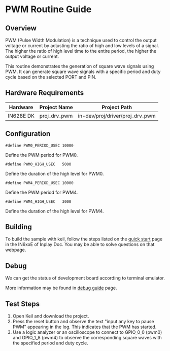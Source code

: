 # PWM Routine Guide

## Overview

PWM (Pulse Width Modulation) is a technique used to control the output voltage or current by adjusting the ratio of high and low levels of a signal. The higher the ratio of high level time to the entire period, the higher the output voltage or current.

This routine demonstrates the generation of square wave signals using PWM. It can generate square wave signals with a specific period and duty cycle based on the selected PORT and PIN.



## Hardware Requirements

| Hardware  | Project Name | Project Path                    |
| --------- | ------------ | ------------------------------- |
| IN628E DK | proj_drv_pwm | in-dev/proj/driver/proj_drv_pwm |



## Configuration

```
#define PWM0_PERIOD_USEC 10000    
```

Define the PWM period for PWM0.



```
#define PWM0_HIGH_USEC   5000 
```

Define the duration of the high level for PWM0.



```
#define PWM4_PERIOD_USEC 10000 
```

Define the PWM period for PWM4.



```
#define PWM4_HIGH_USEC   3000   
```

Define the duration of the high level for PWM4.



## Building

To build the sample with keil, follow the steps listed on the [quick start](https://inplay-inc.github.io/docs/in6xxe/quick-start.html) page in the IN6xxE  of Inplay Doc. You may be able to solve questions on that webpage.



## Debug

We can get the status of development board according to terminal emulator.

More information may be found in [debug guide](https://inplay-inc.github.io/docs/in6xxe/getting-started/debug-guide) page.



## Test Steps

1. Open Keil and download the project.
2. Press the reset button and observe the text "input any key to pause PWM" appearing in the log. This indicates that the PWM has started.
3. Use a logic analyzer or an oscilloscope to connect to GPIO_0_0 (pwm0) and GPIO_1_8 (pwm4) to observe the corresponding square waves with the specified period and duty cycle.
